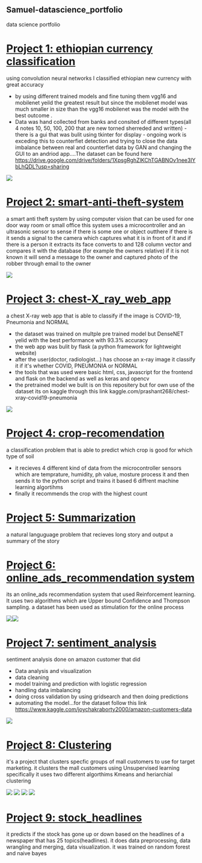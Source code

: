 ## Samuel-datascience_portfolio
data science portfolio

# [Project 1: ethiopian currency classification](https://github.com/sam23121/ethiopian_currency_classification)
using convolution neural networks I classified ethiopian new currency with great accuracy
- by using different trained models and fine tuning them vgg16 and mobilenet yeild the greatest result but since the mobilenet model was much smaller in size than the vgg16 mobilenet was the model with the best outcome                                                 . 
- Data was hand collected from banks and consited of different types(all 4 notes 10, 50, 100, 200 that are new torned sherreded and written)                           - there is a gui that was bulit using tkinter for display                                                                                                                - ongoing work is exceding this to counterfiet detection and trying to close the data imbalance between real and counterfiet data by GAN and changing the GUI to an andriod app....The dataset can be found here https://drive.google.com/drive/folders/1XpsgRghZlKChTGABNOv1nee3lYbLhQDL?usp=sharing

![](/images/resized_gui.jpg)

# [Project 2: smart-anti-theft-system](https://github.com/sam23121/smart-anti-theft-system)
a smart anti theft system by using computer vision that can be used for one door way room or small office
this system uses a microcontroller and an ultrasonic sensor to sense if there is some one or object outthere
if there is it sends a signal to the camera which captures what it is in front of it and if there is a person it extracts
its face converts to and 128 column vector and  compares it with the database (for example the owners relative) if it is not
known it will send a message to the owner and captured photo of the robber through email to the owner

![](/images/resized_Capture.jpg)

# [Project 3: chest-X_ray_web_app](https://github.com/sam23121/chest-X_ray_web_app)
a chest X-ray web app that is able to classify if the image is COVID-19, Pneumonia and NORMAL
- the dataset was trained on multple pre trained model but DenseNET yelid with the best performance with 93.3% accuracy
- the web app was bulit by flask (a python framework for lightweight website) 
- after the user(doctor, radiologist...) has choose an x-ray image it classify it if it's whether COVID, PNEUMONIA or NORMAL
- the tools that was used were basic html, css, javascript for the frontend and flask on the backend as well as keras and opencv
- the pretrained model we bulit is on this repositery but for own use of the dataset its on kaggle through this link kaggle.com/prashant268/chest-xray-covid19-pneumonia  

![](/project.PNG)

# [Project 4: crop-recomendation](https://github.com/sam23121/crop-recomendation)
a classification problem that is able to predict which crop is good for which type of soil
- it recieves 4 different kind of data from the microcontroller sensors which are  temprature, humidity, ph value, mosture process it and
then sends it to the python script and trains it based 6 diffrent machine learning algortihms
- finally it recommends the crop with the highest count

# [Project 5: Summarization](https://github.com/sam23121/summarization)
a natural languguage problem that recieves long story and output a summary of the story

# [Project 6: online_ads_recommendation system](https://github.com/sam23121/online_ads)
its an online_ads recommendation system that used Reinforcement learning. It uses two algorithms which are Upper bound Confidence and Thompson sampling. a dataset has been used as stimulation for the online process

![](/images/UCB.PNG)![](/images/thompsn.PNG)


# [Project 7: sentiment_analysis](https://github.com/sam23121/sentiment_analysis)
sentiment analysis done on amazon customer that did
- Data analysis and visualization
- data cleaning
- model training and prediction with logistic regression
- handling data imbalancing
- doing cross validation by using gridsearch and then doing predictions
- automating the model...for the dataset follow this link https://www.kaggle.com/joychakraborty2000/amazon-customers-data

![](/images/analysis.PNG)

# [Project 8: Clustering](https://github.com/sam23121/clustering_mall.git)
it's a project that clusters specfic groups of mall customers to use for target marketing. it clusters the mall customers using Unsupervised learning specifically
it uses two different algorthims Kmeans and heriarchial clustering

![](/images/the_elbow_method.PNG)
![](/images/cluster_centriod.PNG)
![](/images/dentograms.PNG)
![](/images/clustering_using_by_heriarchial.PNG)

# [Project 9: stock_headlines](https://github.com/sam23121/stock_head)
it predicts if the stock has gone up or down based on the headlines of a newspaper that has 25 topics(headlines). 
it does data preprocessing, data wrangling and merging, data visualization. it was trained on random forest and naive bayes











